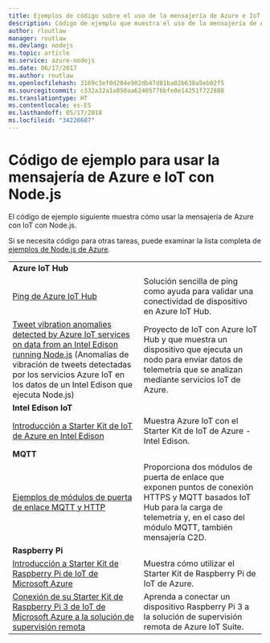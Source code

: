 ```yaml
---
title: Ejemplos de código sobre el uso de la mensajería de Azure e IoT con Node.js
description: Código de ejemplo que muestra el uso de la mensajería de Azure e IoT con Node.js
author: rloutlaw
manager: routlaw
ms.devlang: nodejs
ms.topic: article
ms.service: azure-nodejs
ms.date: 06/17/2017
ms.author: routlaw
ms.openlocfilehash: 3169c3ef0d204e902db47d81ba02b638a5eb02f5
ms.sourcegitcommit: c332a32a1a850aa62405776bfe0e14251f722888
ms.translationtype: HT
ms.contentlocale: es-ES
ms.lasthandoff: 05/17/2018
ms.locfileid: "34220687"
---
```

# <a name="sample-code-for-using-azure-messaging-and-iot-with-nodejs"></a>Código de ejemplo para usar la mensajería de Azure e IoT con Node.js

El código de ejemplo siguiente muestra cómo usar la mensajería de Azure con IoT con Node.js.

Si se necesita código para otras tareas, puede examinar la lista completa de [ejemplos de Node.js de Azure](https://azure.microsoft.com/resources/samples/?term=nodejs).

| | |
|---|---|
| **Azure IoT Hub** ||
| [Ping de Azure IoT Hub](https://github.com/Azure-Samples/iot-hub-node-ping) | Solución sencilla de ping como ayuda para validar una conectividad de dispositivo en Azure IoT Hub. |
| [Tweet vibration anomalies detected by Azure IoT services on data from an Intel Edison running Node.js](https://azure.microsoft.com/resources/samples/iot-hub-nodejs-intel-edison-vibration-anomaly-detection/) (Anomalías de vibración de tweets detectadas por los servicios Azure IoT en los datos de un Intel Edison que ejecuta Node.js) | Proyecto de IoT con Azure IoT Hub y que muestra un dispositivo que ejecuta un nodo para enviar datos de telemetría que se analizan mediante servicios IoT de Azure. |
| **Intel Edison IoT** ||
| [Introducción a Starter Kit de IoT de Azure en Intel Edison](https://github.com/Azure-Samples/iot-hub-node-intel-edison-getstartedkit) | Muestra Azure IoT con el Starter Kit de IoT de Azure - Intel Edison. |
| **MQTT** ||
| [Ejemplos de módulos de puerta de enlace MQTT y HTTP](https://github.com/Azure-Samples/iot-gateway-mqtt-http) | Proporciona dos módulos de puerta de enlace que exponen puntos de conexión HTTPS y MQTT basados IoT Hub para la carga de telemetría y, en el caso del módulo MQTT, también mensajería C2D. |
| **Raspberry Pi** ||
| [Introducción a Starter Kit de Raspberry Pi de IoT de Microsoft Azure](https://github.com/Azure-Samples/iot-hub-node-raspberrypi-getting-started) | Muestra cómo utilizar el Starter Kit de Raspberry Pi de IoT de Azure. |
| [Conexión de su Starter Kit de Raspberry Pi 3 de IoT de Microsoft Azure a la solución de supervisión remota](https://azure.microsoft.com/resources/samples/iot-remote-monitoring-node-raspberrypi-getstartedkit/) | Aprenda a conectar un dispositivo Raspberry Pi 3 a la solución de supervisión remota de Azure IoT Suite. |
